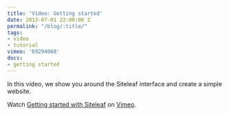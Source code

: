 ```yaml
---
title: 'Video: Getting started'
date: 2013-07-01 22:00:00 Z
permalink: "/blog/:title/"
tags:
- video
- tutorial
vimeo: '69294068'
docs:
- getting started
---
```


In this video, we show you around the Siteleaf interface and create a simple website.

Watch <a href="http://vimeo.com/69294068">Getting started with Siteleaf</a> on <a href="http://vimeo.com">Vimeo</a>.
